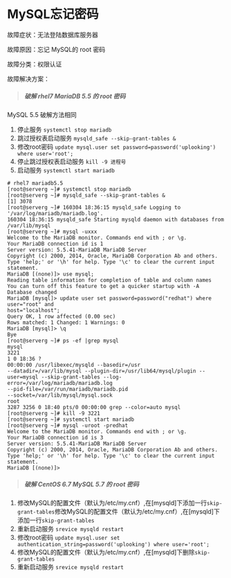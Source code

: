 # MySQL忘记密码



 故障症状：无法登陆数据库服务器

 故障原因：忘记 MySQL的 root 密码

 故障分类：权限认证

 故障解决方案：

> ##### 破解 rhel7 MariaDB 5.5 的 root 密码

MySQL 5.5 破解方法相同

1. 停止服务 `systemctl stop mariadb`
2. 跳过授权表启动服务 `mysqld_safe --skip-grant-tables &`
3. 修改root密码 `update mysql.user set password=password('uplooking') where user='root';`
4. 停止跳过授权表启动服务 `kill -9 进程号`
5. 启动服务 `systemctl start mariadb`

 

```
# rhel7 mariadb5.5
[root@serverg ~]# systemctl stop mariadb
[root@serverg ~]# mysqld_safe --skip-grant-tables &
[1] 3078
[root@serverg ~]# 160304 18:36:15 mysqld_safe Logging to '/var/log/mariadb/mariadb.log'.
160304 18:36:15 mysqld_safe Starting mysqld daemon with databases from /var/lib/mysql
[root@serverg ~]# mysql -uxxx
Welcome to the MariaDB monitor. Commands end with ; or \g.
Your MariaDB connection id is 1
Server version: 5.5.41-MariaDB MariaDB Server
Copyright (c) 2000, 2014, Oracle, MariaDB Corporation Ab and others.
Type 'help;' or '\h' for help. Type '\c' to clear the current input statement.
MariaDB [(none)]> use mysql;
Reading table information for completion of table and column names
You can turn off this feature to get a quicker startup with -A
Database changed
MariaDB [mysql]> update user set password=password("redhat") where user="root" and
host="localhost";
Query OK, 1 row affected (0.00 sec)
Rows matched: 1 Changed: 1 Warnings: 0
MariaDB [mysql]> \q
Bye
[root@serverg ~]# ps -ef |grep mysql
mysql
3221
1 0 18:36 ?
00:00:00 /usr/libexec/mysqld --basedir=/usr
--datadir=/var/lib/mysql --plugin-dir=/usr/lib64/mysql/plugin --user=mysql --skip-grant-tables --log-
error=/var/log/mariadb/mariadb.log
--pid-file=/var/run/mariadb/mariadb.pid
--socket=/var/lib/mysql/mysql.sock
root
3287 3256 0 18:40 pts/0 00:00:00 grep --color=auto mysql
[root@serverg ~]# kill -9 3221
[root@serverg ~]# systemctl start mariadb
[root@serverg ~]# mysql -uroot -predhat
Welcome to the MariaDB monitor. Commands end with ; or \g.
Your MariaDB connection id is 3
Server version: 5.5.41-MariaDB MariaDB Server
Copyright (c) 2000, 2014, Oracle, MariaDB Corporation Ab and others.
Type 'help;' or '\h' for help. Type '\c' to clear the current input statement.
MariaDB [(none)]>
```

> ##### 破解 CentOS 6.7 MySQL 5.7 的 root 密码

1. 修改MySQL的配置文件（默认为/etc/my.cnf）,在[mysqld]下添加一行`skip-grant-tables`修改MySQL的配置文件（默认为/etc/my.cnf）,在[mysqld]下添加一行`skip-grant-tables`
2. 重新启动服务 `srevice mysqld restart`
3. 修改root密码 `update mysql.user set authentication_string=password('uplooking') where user='root';`
4. 修改MySQL的配置文件（默认为/etc/my.cnf）,在[mysqld]下删除`skip-grant-tables`
5. 重新启动服务 `srevice mysqld restart`